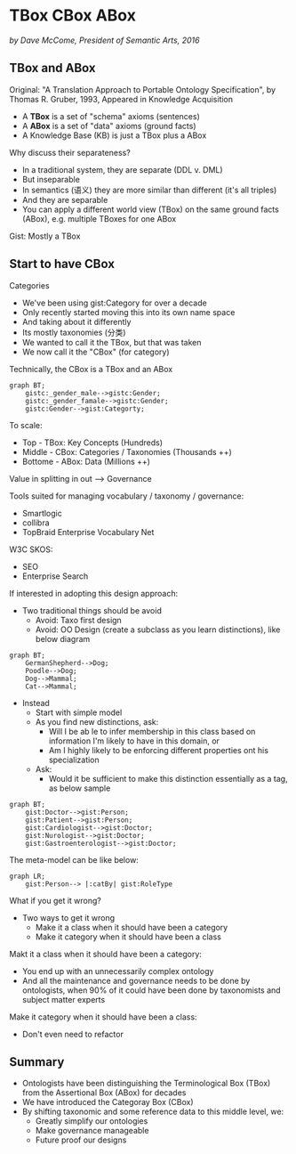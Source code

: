 # TBox CBox ABox

_by Dave McCome, President of Semantic Arts, 2016_

## TBox and ABox

Original: "A Translation Approach to Portable Ontology Specification", by Thomas R. Gruber, 1993, Appeared in Knowledge Acquisition

- A __TBox__ is a set of "schema" axioms (sentences)
- A __ABox__ is a set of "data" axioms (ground facts)
- A Knowledge Base (KB) is just a TBox plus a ABox

Why discuss their separateness?

- In a traditional system, they are separate (DDL v. DML)
- But inseparable
- In semantics (语义) they are more similar than different (it's all triples)
- And they are separable
- You can apply a different world view (TBox) on the same ground facts (ABox), e.g. multiple TBoxes for one ABox

Gist: Mostly a TBox

## Start to have CBox

Categories

- We've been using gist:Category for over a decade
- Only recently started moving this into its own name space
- And taking about it differently
- Its mostly taxonomies (分类)
- We wanted to call it the TBox, but that was taken
- We now call it the "CBox" (for category)

Technically, the CBox is a TBox and an ABox

```mermaid
graph BT;
    gistc:_gender_male-->gistc:Gender;
    gistc:_gender_famale-->gistc:Gender;
    gistc:Gender-->gist:Categorty;
```

To scale:

- Top - TBox: Key Concepts (Hundreds)
- Middle - CBox: Categories / Taxonomies (Thousands ++)
- Bottome - ABox: Data (Millions ++)

Value in splitting in out --> Governance

Tools suited for managing vocabulary / taxonomy / governance:

- Smartlogic
- collibra
- TopBraid Enterprise Vocabulary Net

W3C SKOS:

- SEO
- Enterprise Search

If interested in adopting this design approach:

- Two traditional things should be avoid
  - Avoid: Taxo first design
  - Avoid: OO Design (create a subclass as you learn distinctions), like below diagram

```mermaid
graph BT;
    GermanShepherd-->Dog;
    Poodle-->Dog;
    Dog-->Mammal;
    Cat-->Mammal;
```

- Instead
  - Start with simple model
  - As you find new distinctions, ask:
    - Will I be ab le to infer membership in this class based on information I'm likely to have in this domain, or
    - Am I highly likely to be enforcing different properties ont his specialization
  - Ask:
    - Would it be sufficient to make this distinction essentially as a tag, as below sample

```mermaid
graph BT;
    gist:Doctor-->gist:Person;
    gist:Patient-->gist:Person;
    gist:Cardiologist-->gist:Doctor;
    gist:Nurologist-->gist:Doctor;
    gist:Gastroenterologist-->gist:Doctor;
```

The meta-model can be like below:

```mermaid
graph LR;
    gist:Person--> |:catBy| gist:RoleType
```

What if you get it wrong?

- Two ways to get it wrong
  - Make it a class when it should have been a category
  - Make it category when it should have been a class

Makt it a class when it should have been a category:

- You end up with an unnecessarily complex ontology
- And all the maintenance and governance needs to be done by ontologists, when 90% of it could have been done by taxonomists and subject matter experts

Make it category when it should have been a class:

- Don't even need to refactor

## Summary

- Ontologists have been distinguishing the Terminological Box (TBox) from the Assertional Box (ABox) for decades
- We have introduced the Categoray Box (CBox)
- By shifting taxonomic and some reference data to this middle level, we:
  - Greatly simplify our ontologies
  - Make governance manageable
  - Future proof our designs